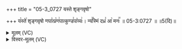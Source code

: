 +++
title = "05-3_0727 यस्ते शृङ्गवृषो"

+++
य꣡स्ते꣢ शृङ्गवृषो णपा꣣त्प्र꣡ण꣢पात्कुण्ड꣣पा꣡य्यः꣢। न्य꣢꣯स्मिं दध्र꣣ आ꣡ मनः꣢꣯ ॥ 05-3:0727 ॥ ॥5(दि)॥

<details><summary>मूलम् (VC)</summary>

य꣡स्ते꣢ शृङ्गवृषो णपा꣣त्प्र꣡ण꣢पात्कुण्ड꣣पा꣡य्यः꣢ । न्य꣢꣯स्मिन् दध्र꣣ आ꣡ मनः꣢꣯ ॥७२७॥
</details>

<details><summary>विस्वर-मूलम् (VC)</summary>

यस्ते शृङ्गवृषो णपात्प्रणपात्कुण्डपाय्यः । न्यस्मिन् दध्र आ मनः ॥७२७॥
</details>